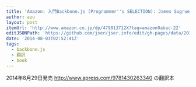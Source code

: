 ```yaml
---
title: 'Amazon: 入門Backbone.js (Programmer''s SELECTION): James Sugrue'
author: azu
layout: post
itemUrl: 'http://www.amazon.co.jp/dp/479813712X?tag=amazon0abac-22'
editJSONPath: 'https://github.com/jser/jser.info/edit/gh-pages/data/2014/08/index.json'
date: '2014-08-03T02:52:41Z'
tags:
  - backbone.js
  - 翻訳
  - book
---
```

2014年8月29日発売
http://www.apress.com/9781430263340 の翻訳本
